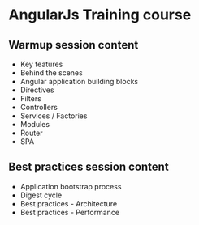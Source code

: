 # AngularJs Training course

## Warmup session content
 * Key features
 * Behind the scenes  
 * Angular application building blocks  
  * Directives  
  * Filters  
  * Controllers  
  * Services / Factories  
  * Modules  
  * Router  
 * SPA

## Best practices session content
 * Application bootstrap process
 * Digest cycle
 * Best practices - Architecture
 * Best practices - Performance
